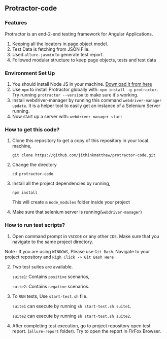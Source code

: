 ## Protractor-code

### Features

Protractor is an end-2-end testing framework for Angular Applications.

1. Keeping all the locators in page object model.
2. Test Data is fetching from JSON File.
3. Used `allure-jasmin` to generate test report.
4. Followed modular structure to keep page objects, tests and test data 


### Environment Set Up
1. You should install Node JS in your machine. [Download it from here](https://nodejs.org/en/download/)
2. Use `npm` to install Protractor globally with: `npm install -g protractor`. Try running `protractor --version` to make sure it's working.
3. Install webdriver-manager by running this command `webdriver-manager update`. It is a helper tool to easily get an instance of a Selenium Server running.
4. Now start up a server with: `webdriver-manager start`


### How to get this code?

1. Clone this repository to get a copy of this repository in your local machine, 

    `git clone https://github.com/jithinkmatthew/protractor-code.git`

2. Change the directory 

    `cd protractor-code`

3. Install all the project dependencies by running,

    `npm install`

    This will create a `node_modules` folder inside your project
4. Make sure that selenium server is running(`webdriver-manager`)

### How to run test scripts?

1. Open command prompt in `VSCODE` or any other `IDE`. Make sure that you navigate to the same project directory.


Note : If you are using `WINDOWS`, Please use `Git Bash`. Navigate to your project repository and `Righ Click -> Git Bash Here` 


2. Two test suites are available. 
    
      `suite1`: Contains `positive` scenarios,

      `suite2`: Contains `negative` scenarios.

3. To `RUN` tests, Use `start-test.sh` file.
        
      `suite1` can execute by running `sh start-test.sh suite1`.

      `suite2` can execute by running `sh start-test.sh suite2`.
      
4. After completing test execution, go to project repository open test report. (`allure-report` folder). Try to open the report in FirFox Browser.
